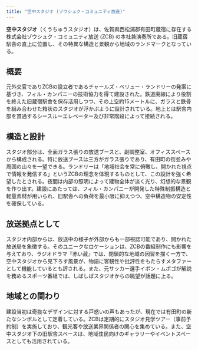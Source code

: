 ```yaml
---
title: "空中スタジオ (ゾウシュク・コミュニティ放送)"
---
```


**空中スタジオ**（くうちゅうスタジオ）は、佐賀県西松浦郡有田町蔵宿に存在する株式会社ゾウシュク・コミュニティ放送 (ZCB) の本社兼演奏所である。旧蔵宿駅舎の直上に位置し、その特異な構造と景観から地域のランドマークとなっている。

## 概要
元外交官でありZCBの設立者であるチャールズ・ベリュー・ランドリーの発案に基づき、フィル・カンパニーの技術協力を得て建設された。鉄道廃線により役割を終えた旧蔵宿駅舎を保存活用しつつ、その上空約15メートルに、ガラスと鉄骨を組み合わせた箱状のスタジオが浮かぶように設計されている。地上とは駅舎内部を貫通するシースルーエレベーター及び非常階段によって接続される。

## 構造と設計
スタジオ部分は、全面ガラス張りの放送ブースと、副調整室、オフィススペースから構成される。特に放送ブースは三方がガラス張りであり、有田町の街並みや周囲の山々を一望できる。ランドリーは「地域社会を常に俯瞰し、開かれた視点で情報を発信する」というZCBの理念を体現するものとして、この設計を強く希望したとされる。夜間は内部の照明によって建物全体が淡く光り、幻想的な景観を作り出す。建設にあたっては、フィル・カンパニーが開発した特殊制振構造と軽量素材が用いられ、旧駅舎への負荷を最小限に抑えつつ、空中構造物の安定性を確保している。

## 放送拠点として
スタジオ内部からは、放送中の様子が外部からも一部視認可能であり、開かれた放送局を象徴する。そのユニークなロケーションは、ZCBの番組制作にも影響を与えており、ラジオドラマ『赤い蔵』では、閉鎖的な地域の因習を描く一方で、空中スタジオから見下ろす風景が、物語に客観性や批評性をもたらすメタファーとして機能しているとも評される。また、元サッカー選手イボン・ムボゴが解説を務めるスポーツ番組では、しばしばスタジオからの眺望が話題に上る。

## 地域との関わり
建設当初は奇抜なデザインに対する戸惑いの声もあったが、現在では有田町の新たなシンボルとして定着している。ZCBは定期的にスタジオ見学ツアー（事前予約制）を実施しており、観光客や放送業界関係者の関心を集めている。また、空中スタジオ下の旧駅舎スペースは、地域住民向けのギャラリーやイベントスペースとしても活用されている。